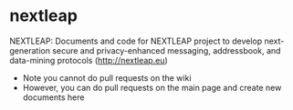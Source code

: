 # nextleap

NEXTLEAP: Documents and code for NEXTLEAP project to develop next-generation secure and privacy-enhanced messaging, addressbook, and data-mining protocols (http://nextleap.eu)

* Note you cannot do pull requests on the wiki 
* However, you can do pull requests on the main page and create new documents here
